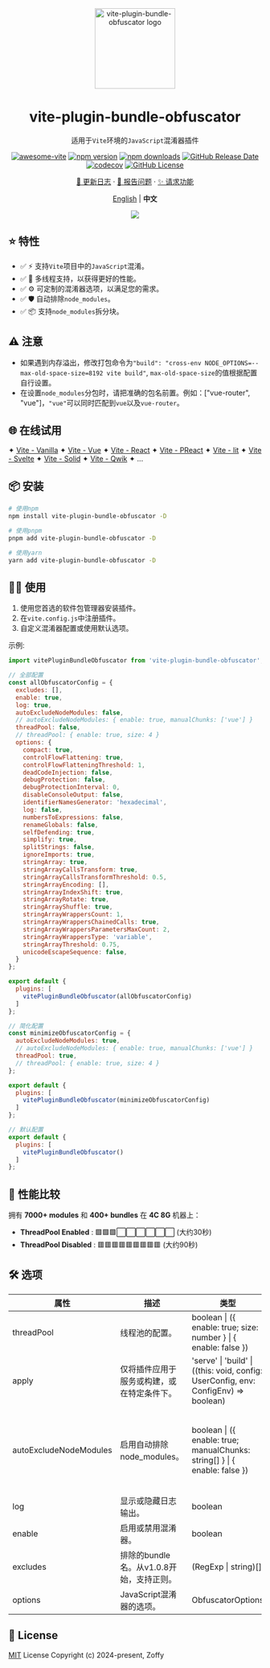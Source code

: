 <div align="center">

<img height="160" src="https://obfuscator.io/images/logo.png" alt="vite-plugin-bundle-obfuscator logo" />

# vite-plugin-bundle-obfuscator

适用于`Vite`环境的`JavaScript`混淆器插件

[![awesome-vite](https://awesome.re/badge.svg)](https://github.com/vitejs/awesome-vite)
[![npm version](https://img.shields.io/npm/v/vite-plugin-bundle-obfuscator?style=flat&colorA=18181B&colorB=28CF8D&logo=npm)](https://www.npmjs.com/package/vite-plugin-bundle-obfuscator)
[![npm downloads](https://img.shields.io/npm/dt/vite-plugin-bundle-obfuscator?style=flat&colorA=18181B&colorB=28CF8D&logo=npm)](https://www.npmjs.com/package/vite-plugin-bundle-obfuscator)
[![GitHub Release Date](https://img.shields.io/github/release-date/z0ffy/vite-plugin-bundle-obfuscator?style=flat&colorA=18181B&colorB=a855f7)](https://github.com/z0ffy/vite-plugin-bundle-obfuscator/releases)
[![codecov](https://codecov.io/gh/z0ffy/vite-plugin-bundle-obfuscator/graph/badge.svg)](https://codecov.io/gh/z0ffy/vite-plugin-bundle-obfuscator)
[![GitHub License](https://img.shields.io/github/license/z0ffy/vite-plugin-bundle-obfuscator?style=flat&colorA=18181B&colorB=white)](https://github.com/z0ffy/vite-plugin-bundle-obfuscator/blob/main/LICENSE)

[📝 更新日志](./CHANGELOG.md) · [🐛 报告问题][github-issues-link] · [✨ 请求功能][github-pr-link]

<p align="center">
  <a href="./README.md">English</a> | <strong>中文</strong>
</p>

![](https://raw.githubusercontent.com/andreasbm/readme/master/assets/lines/rainbow.png)

</div>

<!-- Badge Links -->
[npm-release-shield]: https://img.shields.io/npm/v/vite-plugin-bundle-obfuscator?style=flat&colorA=18181B&colorB=28CF8D&logo=npm
[npm-downloads-shield]: https://img.shields.io/npm/dt/vite-plugin-bundle-obfuscator?style=flat&colorA=18181B&colorB=28CF8D&logo=npm
[npm-release-link]: https://www.npmjs.com/package/vite-plugin-bundle-obfuscator
[github-releasedate-shield]: https://img.shields.io/github/release-date/z0ffy/vite-plugin-bundle-obfuscator?style=flat&colorA=18181B&colorB=a855f7
[github-releasedate-link]: https://github.com/z0ffy/vite-plugin-bundle-obfuscator/releases
[github-license-shield]: https://img.shields.io/github/license/z0ffy/vite-plugin-bundle-obfuscator?style=flat&colorA=18181B&colorB=white
[github-license-link]: https://github.com/z0ffy/vite-plugin-bundle-obfuscator/blob/main/LICENSE
[github-issues-link]: https://github.com/z0ffy/vite-plugin-bundle-obfuscator/issues
[github-pr-link]: https://github.com/z0ffy/vite-plugin-bundle-obfuscator/pulls

## ⭐️ 特性

- ✅ ⚡ 支持`Vite`项目中的`JavaScript`混淆。
- ✅ 🚀 多线程支持，以获得更好的性能。
- ✅ ⚙️ 可定制的混淆器选项，以满足您的需求。
- ✅ 🛡️ 自动排除`node_modules`。
- ✅ 📦 支持`node_modules`拆分块。

## ⚠️ 注意

- 如果遇到内存溢出，修改打包命令为`"build": "cross-env NODE_OPTIONS=--max-old-space-size=8192 vite build"`,
  `max-old-space-size`的值根据配置自行设置。
- 在设置`node_modules`分包时，请把准确的包名前置。例如：["vue-router", "vue"]，`"vue"`可以同时匹配到`vue`以及`vue-router`。

## 🌐 在线试用

✦ [Vite - Vanilla](https://stackblitz.com/edit/vitejs-vite-zsytij?file=vite.config.js)
✦ [Vite - Vue](https://stackblitz.com/edit/vitejs-vite-ywho91?file=vite.config.js)
✦ [Vite - React](https://stackblitz.com/edit/vitejs-vite-wyeur4?file=vite.config.js)
✦ [Vite - PReact](https://stackblitz.com/edit/vitejs-vite-oujmks?file=vite.config.js)
✦ [Vite - lit](https://stackblitz.com/edit/vitejs-vite-ru4gws?file=vite.config.js)
✦ [Vite - Svelte](https://stackblitz.com/edit/vitejs-vite-fthdtu?file=vite.config.js)
✦ [Vite - Solid](https://stackblitz.com/edit/vitejs-vite-dcx3eh?file=vite.config.js)
✦ [Vite - Qwik](https://stackblitz.com/edit/vitejs-vite-i2bjvq?file=vite.config.js)
✦ ...

## 📦 安装

```bash
# 使用npm
npm install vite-plugin-bundle-obfuscator -D

# 使用pnpm
pnpm add vite-plugin-bundle-obfuscator -D

# 使用yarn
yarn add vite-plugin-bundle-obfuscator -D
```

## 👨‍💻 使用

1. 使用您首选的软件包管理器安装插件。
2. 在`vite.config.js`中注册插件。
3. 自定义混淆器配置或使用默认选项。

示例:

```javascript
import vitePluginBundleObfuscator from 'vite-plugin-bundle-obfuscator';

// 全部配置
const allObfuscatorConfig = {
  excludes: [],
  enable: true,
  log: true,
  autoExcludeNodeModules: false,
  // autoExcludeNodeModules: { enable: true, manualChunks: ['vue'] }
  threadPool: false,
  // threadPool: { enable: true, size: 4 }
  options: {
    compact: true,
    controlFlowFlattening: true,
    controlFlowFlatteningThreshold: 1,
    deadCodeInjection: false,
    debugProtection: false,
    debugProtectionInterval: 0,
    disableConsoleOutput: false,
    identifierNamesGenerator: 'hexadecimal',
    log: false,
    numbersToExpressions: false,
    renameGlobals: false,
    selfDefending: true,
    simplify: true,
    splitStrings: false,
    ignoreImports: true,
    stringArray: true,
    stringArrayCallsTransform: true,
    stringArrayCallsTransformThreshold: 0.5,
    stringArrayEncoding: [],
    stringArrayIndexShift: true,
    stringArrayRotate: true,
    stringArrayShuffle: true,
    stringArrayWrappersCount: 1,
    stringArrayWrappersChainedCalls: true,
    stringArrayWrappersParametersMaxCount: 2,
    stringArrayWrappersType: 'variable',
    stringArrayThreshold: 0.75,
    unicodeEscapeSequence: false,
  }
};

export default {
  plugins: [
    vitePluginBundleObfuscator(allObfuscatorConfig)
  ]
};

// 简化配置
const minimizeObfuscatorConfig = {
  autoExcludeNodeModules: true,
  // autoExcludeNodeModules: { enable: true, manualChunks: ['vue'] }
  threadPool: true,
  // threadPool: { enable: true, size: 4 }
};

export default {
  plugins: [
    vitePluginBundleObfuscator(minimizeObfuscatorConfig)
  ]
};

// 默认配置
export default {
  plugins: [
    vitePluginBundleObfuscator()
  ]
};
```

## 🚀 性能比较

拥有 **7000+ modules** 和 **400+ bundles** 在 **4C 8G** 机器上：

- **ThreadPool Enabled**   : 🟩🟩🟩⬜⬜⬜⬜⬜⬜ (大约30秒)
- **ThreadPool Disabled**  : 🟥🟥🟥🟥🟥🟥🟥🟥🟥 (大约90秒)

## 🛠️ 选项

| 属性                     | 描述                         | 类型                                                                                  | 默认值                     | 版本                                   |
|------------------------|----------------------------|-------------------------------------------------------------------------------------|-------------------------|--------------------------------------|
| threadPool             | 线程池的配置。                    | boolean \| ({ enable: true; size: number } \| { enable: false })                    | false                   | v1.2.0                               |
| apply                  | 仅将插件应用于服务或构建，或在特定条件下。      | 'serve' \| 'build' \| ((this: void, config: UserConfig, env: ConfigEnv) => boolean) | build                   | v1.1.0                               |
| autoExcludeNodeModules | 启用自动排除node_modules。        | boolean \| ({ enable: true; manualChunks: string[] } \| { enable: false })          | false                   | v1.0.9（原本为boolean，在v1.3.0版本中扩展到当前类型） |
| log                    | 显示或隐藏日志输出。                 | boolean                                                                             | true                    | v1.0.4                               |
| enable                 | 启用或禁用混淆器。                  | boolean                                                                             | true                    | v1.0.1                               |
| excludes               | 排除的bundle名。从v1.0.8开始，支持正则。 | (RegExp \| string)[]                                                                | []                      | v1.0.0                               |
| options                | JavaScript混淆器的选项。          | ObfuscatorOptions                                                                   | defaultObfuscatorConfig | v1.0.0                               |

## 📄 License

[MIT](https://opensource.org/licenses/MIT) License Copyright (c) 2024-present, Zoffy
